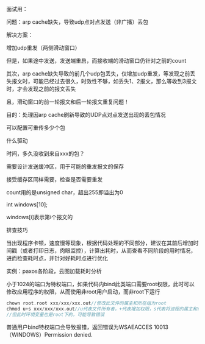 面试用：



问题：arp cache缺失，导致udp点对点发送（非广播）丢包

解决方案：

增加udp重发（两侧滑动窗口）

但是，如果途中发送，发送端重启，而接收端的滑动窗口仍针对之前的count

其次，arp cache缺失导致的前几个udp包丢失，仅增加udp重发，等发现之前丢失报文时，可能已经过去很久，时效性不够，如丢失1、2报文，那么等收到3报文时，才会发现之前的报文丢失

且，滑动窗口的前一轮报文和后一轮报文重复问题！



目的：处理因arp cache刷新导致的UDP点对点发送出现的丢包情况

可以配置可重传多少个包

什么驱动

时间，多久没收到来自xxx的包？

需要设计发送缓冲区，用于可能的重发报文的保存

接受缓存区同样需要，检查是否需要重发



count用的是unsigned char，超出255即溢出为0



int windows[10];

windows[i]表示第i个报文的









排查技巧

当出现程序卡顿，速度慢等现象，根据代码处理的不同部分，建议在其前后增加时间戳（或者打印日志，肉眼监控），计算出耗时，从而查看不同阶段的用时情况，进而检查耗时点，并针对好耗时点进行优化

实例：paxos各阶段，云图加载耗时分析





小于1024的端口为特权端口，如果代码内bind此类端口需要root权限，此时可以修改应用程序的权限，从而使用非root用户启动，而非root下运行

```C++
chown root.root xxx/xxx/xxx.out//修改此文件的属主和所在组为root
chmod u+s xxx/xxx/xxx.out//u代表文件所有者，+代表增加权限，s代表将进程的属主和组id修改为该文件的文件属主，此时就是root
//但此时环境变量也是root下的，可能导致错误
```



普通用户bind特权端口会导致报错，返回错误为WSAEACCES 10013 （WINDOWS）Permission denied.